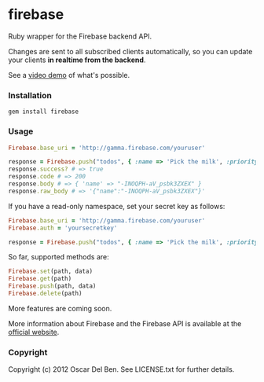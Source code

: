 # firebase

Ruby wrapper for the Firebase backend API.

Changes are sent to all subscribed clients automatically, so you can
update your clients **in realtime from the backend**.

See a [video demo](https://vimeo.com/41494336?utm_source=internal&utm_medium=email&utm_content=cliptranscoded&utm_campaign=adminclip) of what's possible.

### Installation


```
gem install firebase
```

### Usage


```ruby
Firebase.base_uri = 'http://gamma.firebase.com/youruser'

response = Firebase.push("todos", { :name => 'Pick the milk', :priority => 1 })
response.success? # => true
response.code # => 200
response.body # => { 'name' => "-INOQPH-aV_psbk3ZXEX" }
response.raw_body # => '{"name":"-INOQPH-aV_psbk3ZXEX"}'
```

If you have a read-only namespace, set your secret key as follows:
```ruby
Firebase.base_uri = 'http://gamma.firebase.com/youruser'
Firebase.auth = 'yoursecretkey'

response = Firebase.push("todos", { :name => 'Pick the milk', :priority => 1 })
```


So far, supported methods are:

```ruby
Firebase.set(path, data)
Firebase.get(path)
Firebase.push(path, data)
Firebase.delete(path)
```

More features are coming soon.

More information about Firebase and the Firebase API is available at the
[official website](http://www.firebase.com/).

### Copyright

Copyright (c) 2012 Oscar Del Ben. See LICENSE.txt for
further details.

